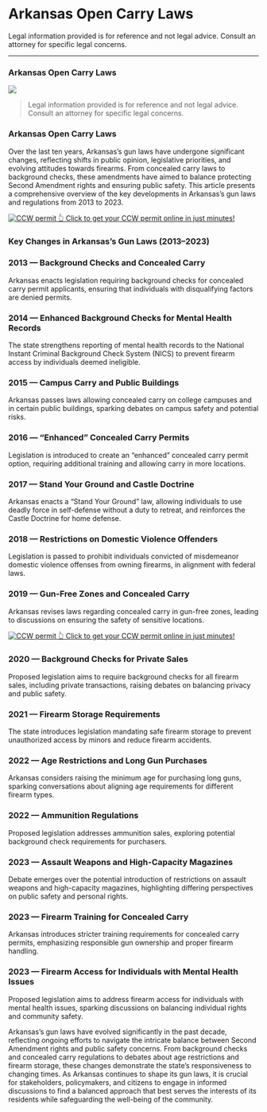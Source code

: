 # Arkansas Open Carry Laws

Legal information provided is for reference and not legal advice. Consult an attorney for specific legal concerns. 

* * *

### Arkansas Open Carry Laws

![](https://cdn-images-1.medium.com/max/800/1*ZuVf1cTUQS7Fig0Mf3QrXQ.png)

> Legal information provided is for reference and not legal advice. Consult an attorney for specific legal concerns.

### Arkansas Open Carry Laws

Over the last ten years, Arkansas’s gun laws have undergone significant changes, reflecting shifts in public opinion, legislative priorities, and evolving attitudes towards firearms. From concealed carry laws to background checks, these amendments have aimed to balance protecting Second Amendment rights and ensuring public safety. This article presents a comprehensive overview of the key developments in Arkansas’s gun laws and regulations from 2013 to 2023.

<a href="https://serp.ly/ccw">
<div>
    <img src="https://cdn-images-1.medium.com/max/1200/1*aCmvRhaa5Xjz4zDZxHzAjg.png" alt="CCW permit">
    👆 Click to get your CCW permit online in just minutes!
</div>
</a>

### Key Changes in Arkansas’s Gun Laws (2013–2023)

### 2013 — Background Checks and Concealed Carry

Arkansas enacts legislation requiring background checks for concealed carry permit applicants, ensuring that individuals with disqualifying factors are denied permits.

### 2014 — Enhanced Background Checks for Mental Health Records

The state strengthens reporting of mental health records to the National Instant Criminal Background Check System (NICS) to prevent firearm access by individuals deemed ineligible.

### 2015 — Campus Carry and Public Buildings

Arkansas passes laws allowing concealed carry on college campuses and in certain public buildings, sparking debates on campus safety and potential risks.

### 2016 — “Enhanced” Concealed Carry Permits

Legislation is introduced to create an “enhanced” concealed carry permit option, requiring additional training and allowing carry in more locations.

### 2017 — Stand Your Ground and Castle Doctrine

Arkansas enacts a “Stand Your Ground” law, allowing individuals to use deadly force in self-defense without a duty to retreat, and reinforces the Castle Doctrine for home defense.

### 2018 — Restrictions on Domestic Violence Offenders

Legislation is passed to prohibit individuals convicted of misdemeanor domestic violence offenses from owning firearms, in alignment with federal laws.

### 2019 — Gun-Free Zones and Concealed Carry

Arkansas revises laws regarding concealed carry in gun-free zones, leading to discussions on ensuring the safety of sensitive locations.


<a href="https://serp.ly/ccw">
<div>
    <img src="https://cdn-images-1.medium.com/max/1200/1*TMCVgNoKp2NAtvLSAMkaJg.png" alt="CCW permit">
    👆 Click to get your CCW permit online in just minutes!
</div>
</a>


### 2020 — Background Checks for Private Sales

Proposed legislation aims to require background checks for all firearm sales, including private transactions, raising debates on balancing privacy and public safety.

### 2021 — Firearm Storage Requirements

The state introduces legislation mandating safe firearm storage to prevent unauthorized access by minors and reduce firearm accidents.

### 2022 — Age Restrictions and Long Gun Purchases

Arkansas considers raising the minimum age for purchasing long guns, sparking conversations about aligning age requirements for different firearm types.

### 2022 — Ammunition Regulations

Proposed legislation addresses ammunition sales, exploring potential background check requirements for purchasers.

### 2023 — Assault Weapons and High-Capacity Magazines

Debate emerges over the potential introduction of restrictions on assault weapons and high-capacity magazines, highlighting differing perspectives on public safety and personal rights.

### 2023 — Firearm Training for Concealed Carry

Arkansas introduces stricter training requirements for concealed carry permits, emphasizing responsible gun ownership and proper firearm handling.

### 2023 — Firearm Access for Individuals with Mental Health Issues

Proposed legislation aims to address firearm access for individuals with mental health issues, sparking discussions on balancing individual rights and community safety.

Arkansas’s gun laws have evolved significantly in the past decade, reflecting ongoing efforts to navigate the intricate balance between Second Amendment rights and public safety concerns. From background checks and concealed carry regulations to debates about age restrictions and firearm storage, these changes demonstrate the state’s responsiveness to changing times. As Arkansas continues to shape its gun laws, it is crucial for stakeholders, policymakers, and citizens to engage in informed discussions to find a balanced approach that best serves the interests of its residents while safeguarding the well-being of the community.



